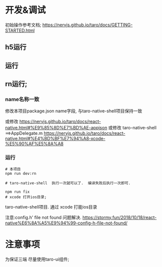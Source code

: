 



# 开发&调试

初始操作参考文档; 
https://nervjs.github.io/taro/docs/GETTING-STARTED.html

## h5运行


## 运行


## rn运行; 

### name名称一致
修改本项目package.json name字段, 与taro-native-shell项目保持一致

或修改 https://nervjs.github.io/taro/docs/react-native.html#%E9%85%8D%E7%BD%AE-appjson
或修改 taro-native-shell ==>AppDelegate.m
https://nervjs.github.io/taro/docs/react-native.html#%E4%BD%BF%E7%94%A8-xcode-%E5%90%AF%E5%8A%A8


### 运行 

```shell 
# 本项目
npm run dev:rn

# taro-native-shell  执行一次就可以了.  编译失败后执行一次即可. 

npm run fix
# xcode 打开ios目录;  

```
  taro-native-shell项目. 通过 xcode  打能ios目录 

注意:config.h' file not found 问题解决. 
 https://stormy.fun/2018/10/18/react-native%E6%8A%A5%E9%94%99-config-h-file-not-found/

 


# 注意事项
为保证三端 尽量使用taro-ui组件; 
